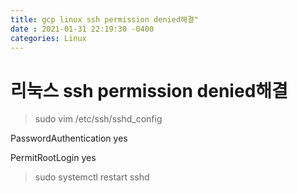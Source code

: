 ```yaml
---
title: gcp linux ssh permission denied해결"
date : 2021-01-31 22:19:30 -0400
categories: Linux
---
```



# 리눅스 ssh permission denied해결

> sudo vim /etc/ssh/sshd_config

PasswordAuthentication yes

PermitRootLogin yes


> sudo systemctl restart sshd
